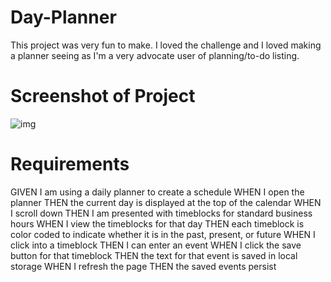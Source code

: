 # Day-Planner
This project was very fun to make. I loved the challenge and I loved making a planner seeing as I'm a very advocate user of planning/to-do listing.

# Screenshot of Project
![img](https://prnt.sc/txzze8)

# Requirements
GIVEN I am using a daily planner to create a schedule
WHEN I open the planner
THEN the current day is displayed at the top of the calendar
WHEN I scroll down
THEN I am presented with timeblocks for standard business hours
WHEN I view the timeblocks for that day
THEN each timeblock is color coded to indicate whether it is in the past, present, or future
WHEN I click into a timeblock
THEN I can enter an event
WHEN I click the save button for that timeblock
THEN the text for that event is saved in local storage
WHEN I refresh the page
THEN the saved events persist
